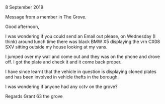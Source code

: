 8 September 2019

Message from a member in The Grove.

Good afternoon,

I was wondering if you could send an Email out please, on Wednesday (I think) around lunch time there was black BMW X5 displaying the vrn CX08 SXV sitting outside my house looking at my vans.

I jumped over my wall and come out and they was on the phone and drove off. I got the plate and check it and it come back proper.

I have since learnt that the vehicle in question is displaying cloned plates and has been involved in vehicle thefts in the borough.

I was wondering if anyone had any cctv on the grove?

Regards Grant 63 the grove
